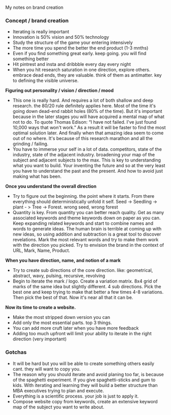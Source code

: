 My notes on brand creation<!--more-->

### Concept / brand creation
- Iterating is really important
- Innovation is 50% vision and 50% technology
- Study the structure of the game your entering intensively
- The more time you spend the better the end product (1-3 mnths)
- Even if you find something great early. keep going. you will find something better
- Hit pintrest and insta and dribbble every day every night
- When you hit research saturation in one direction, explore others. embrace dead ends, they are valuable. think of them as antimatter. key to defining the visible universe.

**Figuring out personality / vision / direction / mood**
- This one is really hard. And requires a lot of both shallow and deep research. the 80/20 rule definitely applies here. Most of the time it's going down dead-end rabbit holes (80% of the time). But it's important because in the later stages you will have acquired a mental map of what not to do. To quote Thomas Edison: “I have not failed. I've just found 10,000 ways that won't work.” As a result it will be faster to find the most optimal solution later. And finally when that amazing idea seem to come out of no where. It's because of this research marathon and all the grinding / failing.
- You have to immerse your self in a lot of data. competitors, state of the industry, state of the adjacent industry. broadening your map of the subject and adjacent subjects to the max. This is key to understanding what you want to build. Your inventing the future and so at the very least you have to understand the past and the present. And how to avoid just making what has been.

**Once you understand the overall direction**
- Try to figure out the beginning. the point where it starts. From there everything should deterministically unfold it self. Seed -> Seedling -> plant - > Tree -> Forest. wrong seed, wrong forest
- Quantity is key. From quantity you can better reach quality. Get as many associated keywords and theme keywords down on paper as you can. Keep expanding related keywords and start to combine names and words to generate ideas. The human brain is terrible at coming up with new ideas, so using addition and subtraction is a great tool to discover revelations. Mark the most relevant words and try to make them work with the direction you picked. Try to envision the brand in the context of URL, Mark, Name, Product.

**When you have direction, name, and notion of a mark**
- Try to create sub directions of the core direction. like: geometrical, abstract, wavy, pulsing, recursive, revolving
- Begin to iterate the mark / logo. Create a variation matrix. 8x4 grid of marks of the same idea but slightly different. 4 sub directions. Pick the best one and keep trying to make that better a few times 4-8 variations. Then pick the best of that. Now it's near all that it can be.

**Now its time to create a website.**
- Make the most stripped down version you can
- Add only the most essential parts. top 3 things.
- You can add more cruft later when you have more feedback
- Adding too much upfront will limit your ability to iterate in the right direction (very important)

### Gotchas
- It will be hard but you will be able to create something others easily cant. they will want to copy you.
- The reason why you should iterate and avoid planing too far, is because of the spaghetti experiment. If you give spaghetti-sticks and gum to kids. With iterating and learning they will build a better structure than MBA executives trying to plan and execute.
- Everything is a scientific process. your job is just to apply it.
- Compose website copy from keywords, create an extensive keyword map of the subject you want to write about.
